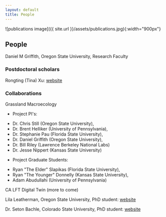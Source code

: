 ```yaml
---
layout: default
title: People
---
```


![publications image]({{ site.url }}/assets/publications.jpg){:width="900px"}

## People

Daniel M Griffith, Oregon State University, Research Faculty

### Postdoctoral scholars

Rongting (Tina) Xu: [website](https://xurongting15.github.io/)

### Collaborations

Grassland Macroecology   
+ Project PI's:   
 * Dr. Chris Still (Oregon State University),   
 * Dr. Brent Helliker (University of Pennsylvania),   
 * Dr. Stephanie Pau (Florida State University),   
 * Dr. Daniel Griffith (Oregon State University),   
 * Dr. Bill Riley (Lawrence Berkeley National Labs)   
 * Dr. Jesse Nippert (Kansas State University)   
+ Project Graduate Students:   
 * Ryan "The Elder" Slapikas (Florida State University),   
 * Ryan "The Younger" Donnelly (Kansas State University),   
 * Adam Abudullahi (University of Pennsylvania)   
   
CA LFT Digital Twin (more to come)

Lila Leatherman, Oregon State University, PhD student: [website](https://lleather.github.io/)

Dr. Seton Bachle, Colorado State University, PhD student: [website](https://setonbachle20.wixsite.com/plantecomicrophys)

